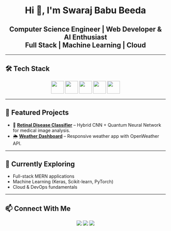 <h1 align="center">Hi 👋, I'm Swaraj Babu Beeda</h1>

<h2 align="center">
  Computer Science Engineer | Web Developer & AI Enthusiast <br>
  Full Stack | Machine Learning | Cloud
</h2>



---

## 🛠️ Tech Stack

<p align="center">
  <img src="https://cdn.jsdelivr.net/gh/devicons/devicon/icons/javascript/javascript-original.svg" height="40"/>
  <img src="https://cdn.jsdelivr.net/gh/devicons/devicon/icons/react/react-original.svg" height="40"/>
  <img src="https://cdn.jsdelivr.net/gh/devicons/devicon/icons/nodejs/nodejs-original.svg" height="40"/>
  <img src="https://cdn.jsdelivr.net/gh/devicons/devicon/icons/python/python-original.svg" height="40"/>
  <img src="https://cdn.jsdelivr.net/gh/devicons/devicon/icons/mongodb/mongodb-original.svg" height="40"/>
</p>

---

## 📂 Featured Projects

- 🔬 **[Retinal Disease Classifier](https://github.com/swaraj-babu-beeda/Final-Project)** – Hybrid CNN + Quantum Neural Network for medical image analysis.  
- 🌦️ **[Weather Dashboard](https://github.com/swaraj-babu-beeda/PRODIGY_WD_05)** – Responsive weather app with OpenWeather API.  

---

## 🌱 Currently Exploring
- Full-stack MERN applications  
- Machine Learning (Keras, Scikit-learn, PyTorch)  
- Cloud & DevOps fundamentals  

---

## 📫 Connect With Me

<p align="center">
  <a href="https://www.linkedin.com/in/swaraj-babu-beeda-143418253/"><img src="https://img.shields.io/badge/LinkedIn-0077B5?style=for-the-badge&logo=linkedin&logoColor=white" /></a>
  <a href="mailto:swarajbabubeeda98@gmail.com"><img src="https://img.shields.io/badge/Email-D14836?style=for-the-badge&logo=gmail&logoColor=white" /></a>
  <a href="https://leetcode.com/u/swaraj_babu_beeda/"><img src="https://img.shields.io/badge/LeetCode-FFA116?style=for-the-badge&logo=leetcode&logoColor=black" /></a>
</p>
